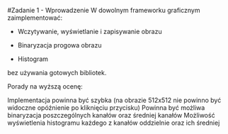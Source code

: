 #Zadanie 1 - Wprowadzenie
W dowolnym frameworku graficznym zaimplementować:

- Wczytywanie, wyświetlanie i zapisywanie obrazu

- Binaryzacja progowa obrazu

- Histogram

bez używania gotowych bibliotek.

Porady na wyższą ocenę:

Implementacja powinna być szybka (na obrazie 512x512 nie powinno być widoczne opóźnienie po kliknięciu przycisku)
Powinna być możliwa binaryzacja poszczególnych kanałów oraz średniej kanałów
Możliwość wyświetlenia histogramu każdego z kanałów oddzielnie oraz ich średniej
